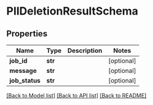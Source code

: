 # PIIDeletionResultSchema

## Properties
Name | Type | Description | Notes
------------ | ------------- | ------------- | -------------
**job_id** | **str** |  | [optional] 
**message** | **str** |  | [optional] 
**job_status** | **str** |  | [optional] 

[[Back to Model list]](../README.md#documentation-for-models) [[Back to API list]](../README.md#documentation-for-api-endpoints) [[Back to README]](../README.md)

